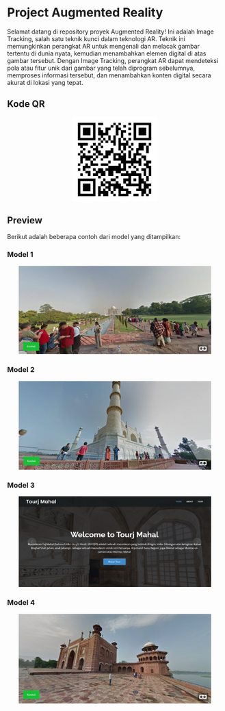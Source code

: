# Project Augmented Reality

Selamat datang di repository proyek Augmented Reality! Ini adalah Image Tracking, salah satu teknik kunci dalam teknologi AR. Teknik ini memungkinkan perangkat AR untuk mengenali dan melacak gambar tertentu di dunia nyata, kemudian menambahkan elemen digital di atas gambar tersebut. Dengan Image Tracking, perangkat AR dapat mendeteksi pola atau fitur unik dari gambar yang telah diprogram sebelumnya, memproses informasi tersebut, dan menambahkan konten digital secara akurat di lokasi yang tepat.

## Kode QR
<p align="center">
  <a href="https://seandro.github.io/tugas-VR/index.html">
    <img src="/photo/qr.png" alt="QR Code" width="200">
  </a>
</p>



## Preview
Berikut adalah beberapa contoh dari model yang ditampilkan:

### Model 1
<p align="center">
  <img src="/photo/prev4.png" width="450">
</p>

### Model 2
<p align="center">
  <img src="/photo/prev3.png" width="450">
</p>

### Model 3
<p align="center">
  <img src="/photo/prev1.png" width="450">
</p>

### Model 4
<p align="center">
  <img src="/photo/prev2.png" width="450">
</p>
